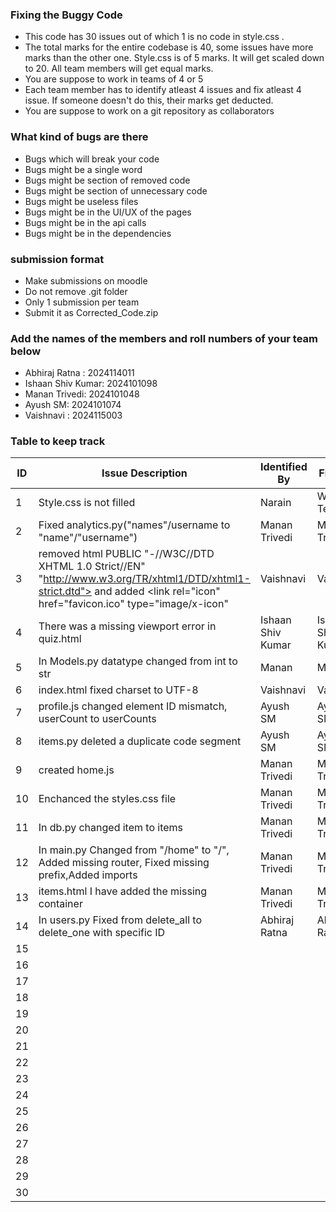 ### Fixing the Buggy Code

- This code has 30 issues out of which 1 is no code in style.css . 
- The total marks for the entire codebase is 40, some issues have more marks than the other one. Style.css is of 5 marks. It will get scaled down to 20. All team members will get equal marks.
- You are suppose to work in teams of 4 or 5
- Each team member has to identify atleast 4 issues and fix atleast 4 issue. If someone doesn't do this, their marks get deducted.
- You are suppose to work on a git repository as collaborators

### What kind of bugs are there

- Bugs which will break your code
- Bugs might be a single word
- Bugs might be section of removed code
- Bugs might be section of unnecessary code
- Bugs might be useless files
- Bugs might be in the UI/UX of the pages
- Bugs might be in the api calls
- Bugs might be in the dependencies  

### submission format

- Make submissions on moodle
- Do not remove .git folder 
- Only 1 submission per team
- Submit it as Corrected_Code.zip

### Add the names of the members and roll numbers of your team below

- Abhiraj Ratna : 2024114011
- Ishaan Shiv Kumar: 2024101098
- Manan Trivedi: 2024101048
- Ayush SM: 2024101074
- Vaishnavi : 2024115003


### Table to keep track

| ID  | Issue Description                                                                               | Identified By       | Fixed By         |
|-----|-------------------------------------------------------------------------------------------------|---------------------|------------------|
| 1   | Style.css is not filled                                                                         |         Narain      |     Whole Team   |
| 2   | Fixed analytics.py("names"/username to "name"/"username")                                       |    Manan Trivedi    |    Manan Trivedi |
| 3   | removed html PUBLIC "-//W3C//DTD XHTML 1.0 Strict//EN" "http://www.w3.org/TR/xhtml1/DTD/xhtml1-strict.dtd">  and added <link rel="icon" href="favicon.ico" type="image/x-icon"                                                                                |   Vaishnavi         |     Vaishnavi    |
| 4   | There was a missing viewport error in quiz.html                                                 |Ishaan Shiv Kumar    |Ishaan Shiv Kumar |
| 5   | In Models.py datatype changed from int to str                                                   |   Manan             |     Manan        |
| 6   | index.html fixed charset to UTF-8                                                               |   Vaishnavi         |   Vaishnavi      |
| 7   | profile.js changed element ID mismatch, userCount to userCounts                                 |  Ayush SM           |   Ayush SM       |
| 8   | items.py deleted a duplicate code segment                                                       |  Ayush SM           |   Ayush SM       |
| 9   | created home.js                                                                                 |  Manan Trivedi      |   Manan Trivedi  |
| 10  |Enchanced the styles.css file                                                                    |  Manan Trivedi      |   Manan Trivedi  |
| 11  |In db.py changed item to items                                                                   |  Manan Trivedi      |   Manan Trivedi |
| 12  |In main.py Changed from "/home" to "/", Added missing router, Fixed missing prefix,Added imports | Manan Trivedi       |    Manan Trivedi |
| 13  |items.html I have added the missing container                                                    |Manan Trivedi       |Manan Trivedi     |
| 14  |In users.py Fixed from delete_all to delete_one with specific ID                                 |   Abhiraj Ratna     |    Abhiraj Ratna          |
| 15  |                                          |               |              |
| 16  |                                          |               |              |
| 17  |                                          |               |              |
| 18  |                                          |               |              |
| 19  |                                          |               |              |
| 20  |                                          |               |              |
| 21  |                                          |               |              |
| 22  |                                          |               |              |
| 23  |                                          |               |              |
| 24  |                                          |               |              |
| 25  |                                          |               |              |
| 26  |                                          |               |              |
| 27  |                                          |               |              |
| 28  |                                          |               |              |
| 29  |                                          |               |              |
| 30  |                                          |               |              |
